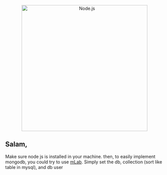 <p align="center">
  <a href="https://nodejs.org/">
    <img
      alt="Node.js"
      src="https://nodejs.org/static/images/logo-light.svg"
      width="400"
    />
  </a>
</p>

## Salam,

Make sure node js is installed in your machine. then, to easily implement mongodb, you could try to use [mLab](https://mlab.com/). Simply set the db, collection (sort like table in mysql), and db user
